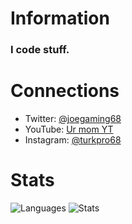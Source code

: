 # Information
### I code stuff.
# Connections
 - Twitter: [@joegaming68](https://www.youtube.com/watch?v=dQw4w9WgXcQ)
 - YouTube: [Ur mom YT](https://www.youtube.com/watch?v=dQw4w9WgXcQ)
 - Instagram: [@turkpro68](https://www.youtube.com/watch?v=dQw4w9WgXcQ)
# Stats
![Languages](https://github-readme-stats.vercel.app/api/top-langs/?username=endlessXD&theme=great-gatsby)
![Stats](https://github-readme-stats.vercel.app/api?username=endlessXD&show_icons=true&theme=great-gatsby)
